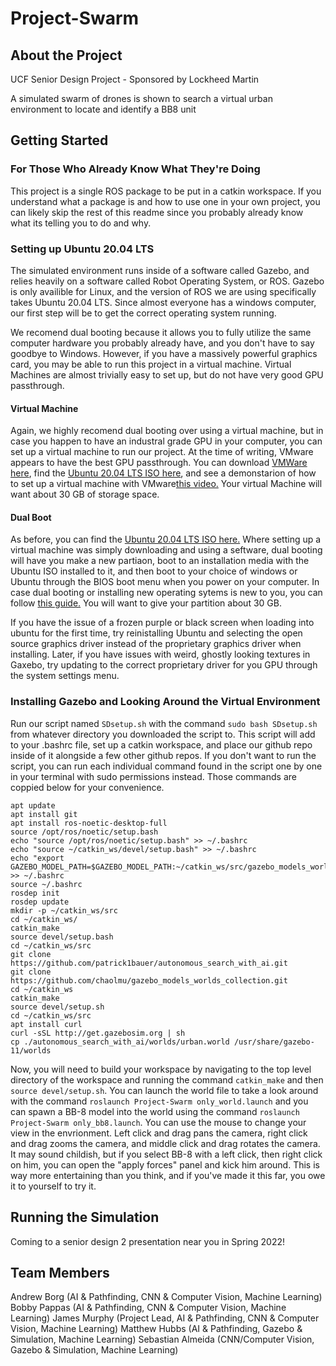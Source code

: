 # Project-Swarm

## About the Project

UCF Senior Design Project - Sponsored by Lockheed Martin

A simulated swarm of drones is shown to search a virtual urban environment to locate and identify a BB8 unit

## Getting Started

### For Those Who Already Know What They're Doing

This project is a single ROS package to be put in a catkin workspace. If you understand what a package is and how to use one in your own project, you can likely skip the rest of this readme since you probably already know what its telling you to do and why.

### Setting up Ubuntu 20.04 LTS

The simulated environment runs inside of a software called Gazebo, and relies heavily on a software called Robot Operating System, or ROS. Gazebo is only availible for Linux, and the version of ROS we are using specifically takes Ubuntu 20.04 LTS. Since almost everyone has a windows computer, our first step will be to get the correct operating system running. 

We recomend dual booting because it allows you to fully utilize the same computer hardware you probably already have, and you don't have to say goodbye to Windows. However, if you have a massively powerful graphics card, you may be able to run this project in a virtual machine. Virtual Machines are almost trivially easy to set up, but do not have very good GPU passthrough.

#### Virtual Machine

Again, we highly recomend dual booting over using a virtual machine, but in case you happen to have an industral grade GPU in your computer, you can set up a virtual machine to run our project. At the time of writing, VMware appears to have the best GPU passthrough. You can download [VMWare here](https://www.vmware.com/products/workstation-player/workstation-player-evaluation.html), find the [Ubuntu 20.04 LTS ISO here](https://ubuntu.com/download/desktop), and see a demonstarion of how to set up a virtual machine with VMware[this video.](https://youtu.be/BZE6WhOa7GM?t=119) Your virtual Machine will want about 30 GB of storage space. 

#### Dual Boot

As before, you can find the [Ubuntu 20.04 LTS ISO here.](https://ubuntu.com/download/desktop) Where setting up a virtual machine was simply downloading and using a seftware, dual booting will have you make a new partiaon, boot to an installation media with the Ubuntu ISO installed to it, and then boot to your choice of windows or Ubuntu through the BIOS boot menu when you power on your computer. In case dual booting or installing new operating sytems is new to you, you can follow [this guide.](https://youtu.be/CWQMYN12QD0) You will want to give your partition about 30 GB.

If you have the issue of a frozen purple or black screen when loading into ubuntu for the first time, try reinistalling Ubuntu and selecting the open source graphics driver instead of the proprietary graphics driver when installing. Later, if you have issues with weird, ghostly looking textures in Gaxebo, try updating to the correct proprietary driver for you GPU through the system settings menu. 

### Installing Gazebo and Looking Around the Virtual Environment

Run our script named `SDsetup.sh` with the command `sudo bash SDsetup.sh` from whatever directory you downloaded the script to. This script will add to your .bashrc file, set up a catkin workspace, and place our github repo inside of it alongside a few other github repos. If you don't want to run the script, you can run each individual command found in the script one by one in your terminal with sudo permissions instead. Those commands are coppied below for your convenience.

```
apt update
apt install git
apt install ros-noetic-desktop-full
source /opt/ros/noetic/setup.bash
echo "source /opt/ros/noetic/setup.bash" >> ~/.bashrc
echo "source ~/catkin_ws/devel/setup.bash" >> ~/.bashrc
echo "export GAZEBO_MODEL_PATH=$GAZEBO_MODEL_PATH:~/catkin_ws/src/gazebo_models_worlds_collection/models" >> ~/.bashrc
source ~/.bashrc 
rosdep init 
rosdep update
mkdir -p ~/catkin_ws/src
cd ~/catkin_ws/
catkin_make
source devel/setup.bash
cd ~/catkin_ws/src
git clone https://github.com/patrick1bauer/autonomous_search_with_ai.git
git clone https://github.com/chaolmu/gazebo_models_worlds_collection.git
cd ~/catkin_ws
catkin_make
source devel/setup.sh
cd ~/catkin_ws/src
apt install curl
curl -sSL http://get.gazebosim.org | sh
cp ./autonomous_search_with_ai/worlds/urban.world /usr/share/gazebo-11/worlds
```

Now, you will need to build your workspace by navigating to the top level directory of the workspace and running the command `catkin_make` and then `source devel/setup.sh`. You can launch the world file to take a look around with the command `roslaunch Project-Swarm only_world.launch` and you can spawn a BB-8 model into the world using the command `roslaunch Project-Swarm only_bb8.launch`. You can use the mouse to change your view in the envrionment. Left click and drag pans the camera, right click and drag zooms the camera, and middle click and drag rotates the camera. It may sound childish, but if you select BB-8 with a left click, then right click on him, you can open the "apply forces" panel and kick him around. This is way more entertaining than you think, and if you've made it this far, you owe it to yourself to try it.

## Running the Simulation

Coming to a senior design 2 presentation near you in Spring 2022!

## Team Members

Andrew Borg (AI & Pathfinding, CNN & Computer Vision, Machine Learning)
Bobby Pappas (AI & Pathfinding, CNN & Computer Vision, Machine Learning)
James Murphy (Project Lead, AI & Pathfinding, CNN & Computer Vision, Machine Learning)
Matthew Hubbs (AI & Pathfinding, Gazebo & Simulation, Machine Learning)
Sebastian Almeida (CNN/Computer Vision, Gazebo & Simulation, Machine Learning)

